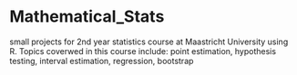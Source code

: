 # Mathematical_Stats
small projects for 2nd year statistics course at Maastricht University using R.
Topics coverwed in this course include: point estimation, hypothesis testing, interval estimation, regression, bootstrap
